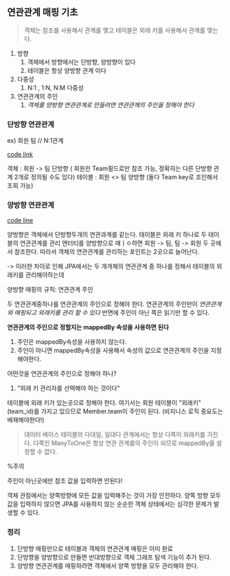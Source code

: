 ## 연관관계 매핑 기초

> 객체는 참조를 사용해서 관계를 맺고 테이블은 외래 키를 사용해서 관계를 맺는다.

1. 방향
    1. 객체에서 방향에서는 단방향, 양방향이 있다
    2. 테이블은 항상 양방향 관계 이다
2. 다중성
    1. N:1 , 1:N, N:M 다중성
3. 연관관계의 주인
    1. *객체를 양방향 연관관계로 만들려면 연관관께의 주인을 정해야 한다*  
    
### 단방향 연관관계

ex) 회원 팀 // N:1관계

[code link](./unidirectional)

객체 : 회원 -> 팀 단방향 ( 회원읜 Team필드로만 참조 가능, 정확히는 다른 단방향 관계 2개로 정의될 수도 있다)
테이블 : 회원 <> 팀 양방향 (둘다 Team key로 조인해서 조회 가능)

### 양방향 연관관계

[code line](./Bi_directional)

양방향은 객체에서 단방향두개의 연관과계를 같는다.
태이블은 외래 키 하나로 두 테이블의 연관관계를 관리
엔터티를 양방향으로 매ㅣㅇ하면 회원 -> 팀, 팀 -> 회원 두 곳에서 참조한다.
따라서 객체의 연관관계를 관리하는 포인트는 2곳으로 늘어난다.

-> 이러한 차이로 인해 JPA에서는 두 개개체의 연관관계 중 하나를 정해서 테이블의 외래키를 관리해야하는데

양방향 매핑의 규칙: 연관관계 주인

두 연관관계중하나를 연관관계의 주인으로 정해야 한다.
연관관계의 주인만이 *연관관계와 매핑되고 외래키를 관리 할 수 있다* 
반면에 주인이 아닌 쪽은 읽기만 할 수 있다. 

**연관관계의 주인으로 정할지는 mappedBy 속성을 사용하면 된다**

1. 주인은 mappedBy속성을 사용하지 않는다.
2. 주인이 아니면 mappedBy속성을 사용해서 속성의 값으로 연관관계의 주인을 지정해야한다.

어떤것을 연관관계의 주인으로 정해야 하나?

1. "외래 키 관리자를 선택해야 하는 것이다"

테이블에 외래 키가 있는곳으로 정해야 한다. 여기서는 회원 테이블이 "외래키"(team_id)를 가지고 있으므로
Member.team이 주인이 된다. (비지니스 로직 중요도는 배재해야한다!)

> 데이터 베이스 테이블의 다대일, 일대다 관계에서는 항상 다쪽이 외래키를 가진다. 다쪽인 ManyToOne은 항상 연관
관계를의 주인이 되므로 mappedBy를 설정할 수 없다.

%주의

주인이 아닌곳에만 참조 값을 입력하면 안된다!

객체 관점에서는 양쪽방향에 모든 값을 입력해주는 것이 가장 안전하다.
양쪽 방향 모두 값을 입력하지 않으면 JPA를 사용하지 않는 순순한 객체 상태에서는 심각한 문제가 발생할 수 있다.


### 정리
1. 단방향 매핑만으로 테이블과 객체의 연관관계 매핑은 이미 완료
2. 단방향을 양방향으로 만들면 반대방향으로 객체 그래프 탐색 기능이 추가 된다.
3. 양방향 연관관계를 매핑하려면 객체에서 양쪽 방향을 모두 관리해야 한다.

